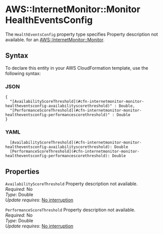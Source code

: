 # AWS::InternetMonitor::Monitor HealthEventsConfig<a name="aws-properties-internetmonitor-monitor-healtheventsconfig"></a>

<a name="aws-properties-internetmonitor-monitor-healtheventsconfig-description"></a>The `HealthEventsConfig` property type specifies Property description not available\. for an [AWS::InternetMonitor::Monitor](aws-resource-internetmonitor-monitor.md)\.

## Syntax<a name="aws-properties-internetmonitor-monitor-healtheventsconfig-syntax"></a>

To declare this entity in your AWS CloudFormation template, use the following syntax:

### JSON<a name="aws-properties-internetmonitor-monitor-healtheventsconfig-syntax.json"></a>

```
{
  "[AvailabilityScoreThreshold](#cfn-internetmonitor-monitor-healtheventsconfig-availabilityscorethreshold)" : Double,
  "[PerformanceScoreThreshold](#cfn-internetmonitor-monitor-healtheventsconfig-performancescorethreshold)" : Double
}
```

### YAML<a name="aws-properties-internetmonitor-monitor-healtheventsconfig-syntax.yaml"></a>

```
  [AvailabilityScoreThreshold](#cfn-internetmonitor-monitor-healtheventsconfig-availabilityscorethreshold): Double
  [PerformanceScoreThreshold](#cfn-internetmonitor-monitor-healtheventsconfig-performancescorethreshold): Double
```

## Properties<a name="aws-properties-internetmonitor-monitor-healtheventsconfig-properties"></a>

`AvailabilityScoreThreshold`  <a name="cfn-internetmonitor-monitor-healtheventsconfig-availabilityscorethreshold"></a>
Property description not available\.  
*Required*: No  
*Type*: Double  
*Update requires*: [No interruption](https://docs.aws.amazon.com/AWSCloudFormation/latest/UserGuide/using-cfn-updating-stacks-update-behaviors.html#update-no-interrupt)

`PerformanceScoreThreshold`  <a name="cfn-internetmonitor-monitor-healtheventsconfig-performancescorethreshold"></a>
Property description not available\.  
*Required*: No  
*Type*: Double  
*Update requires*: [No interruption](https://docs.aws.amazon.com/AWSCloudFormation/latest/UserGuide/using-cfn-updating-stacks-update-behaviors.html#update-no-interrupt)